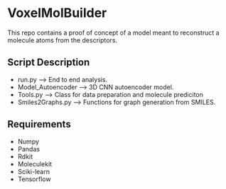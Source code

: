 # VoxelMolBuilder
This repo contains a proof of concept of a model meant to reconstruct a molecule atoms from the descriptors. 

## Script Description
* run.py --> End to end analysis.
* Model_Autoencoder --> 3D CNN autoencoder model.
* Tools.py --> Class for data preparation and molecule prediciton
* Smiles2Graphs.py --> Functions for graph generation from SMILES. 

## Requirements
* Numpy
* Pandas
* Rdkit
* Moleculekit
* Sciki-learn
* Tensorflow
